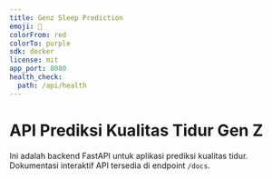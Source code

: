 ```yaml
---
title: Genz Sleep Prediction
emoji: 🚀
colorFrom: red
colorTo: purple
sdk: docker
license: mit
app_port: 8080
health_check:
  path: /api/health
---
```


# API Prediksi Kualitas Tidur Gen Z

Ini adalah backend FastAPI untuk aplikasi prediksi kualitas tidur.
Dokumentasi interaktif API tersedia di endpoint `/docs`.